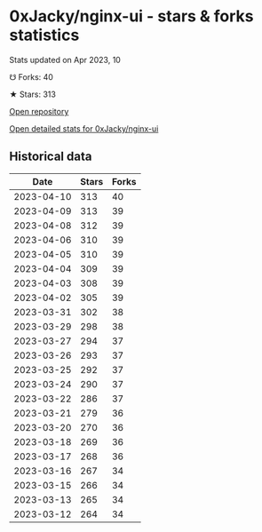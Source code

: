 # 0xJacky/nginx-ui - stars & forks statistics

Stats updated on Apr 2023, 10

☋ Forks: 40

★ Stars: 313

[Open repository](https://github.com/0xJacky/nginx-ui)

[Open detailed stats for 0xJacky/nginx-ui](https://reviewgithub.com/rep/0xJacky/nginx-ui)

## Historical data
| Date | Stars | Forks |
|------|-------|-------|
| 2023-04-10 | 313 | 40 | 
| 2023-04-09 | 313 | 39 | 
| 2023-04-08 | 312 | 39 | 
| 2023-04-06 | 310 | 39 | 
| 2023-04-05 | 310 | 39 | 
| 2023-04-04 | 309 | 39 | 
| 2023-04-03 | 308 | 39 | 
| 2023-04-02 | 305 | 39 | 
| 2023-03-31 | 302 | 38 | 
| 2023-03-29 | 298 | 38 | 
| 2023-03-27 | 294 | 37 | 
| 2023-03-26 | 293 | 37 | 
| 2023-03-25 | 292 | 37 | 
| 2023-03-24 | 290 | 37 | 
| 2023-03-22 | 286 | 37 | 
| 2023-03-21 | 279 | 36 | 
| 2023-03-20 | 270 | 36 | 
| 2023-03-18 | 269 | 36 | 
| 2023-03-17 | 268 | 36 | 
| 2023-03-16 | 267 | 34 | 
| 2023-03-15 | 266 | 34 | 
| 2023-03-13 | 265 | 34 | 
| 2023-03-12 | 264 | 34 | 

